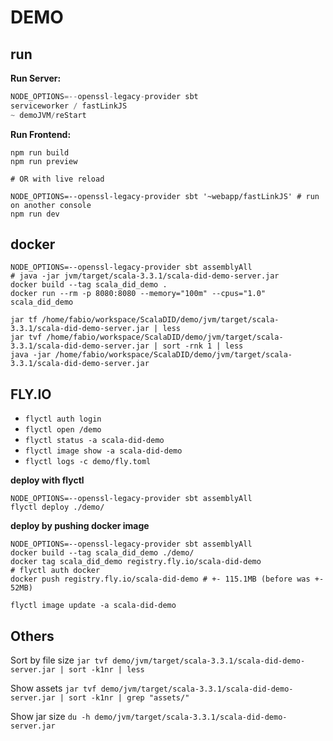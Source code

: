 # DEMO

## run

**Run Server:**

```sbt
NODE_OPTIONS=--openssl-legacy-provider sbt
serviceworker / fastLinkJS
~ demoJVM/reStart
```

**Run Frontend:**

```shell
npm run build
npm run preview

# OR with live reload

NODE_OPTIONS=--openssl-legacy-provider sbt '~webapp/fastLinkJS' # run on another console
npm run dev
```

## docker

```shell
NODE_OPTIONS=--openssl-legacy-provider sbt assemblyAll
# java -jar jvm/target/scala-3.3.1/scala-did-demo-server.jar
docker build --tag scala_did_demo .
docker run --rm -p 8080:8080 --memory="100m" --cpus="1.0" scala_did_demo
```

```
jar tf /home/fabio/workspace/ScalaDID/demo/jvm/target/scala-3.3.1/scala-did-demo-server.jar | less
jar tvf /home/fabio/workspace/ScalaDID/demo/jvm/target/scala-3.3.1/scala-did-demo-server.jar | sort -rnk 1 | less
java -jar /home/fabio/workspace/ScalaDID/demo/jvm/target/scala-3.3.1/scala-did-demo-server.jar
```

## FLY.IO

- `flyctl auth login`
- `flyctl open /demo`
- `flyctl status -a scala-did-demo`
- `flyctl image show -a scala-did-demo`
- `flyctl logs -c demo/fly.toml`

**deploy with flyctl**

```shell
NODE_OPTIONS=--openssl-legacy-provider sbt assemblyAll
flyctl deploy ./demo/
```

**deploy by pushing docker image**

```shell
NODE_OPTIONS=--openssl-legacy-provider sbt assemblyAll
docker build --tag scala_did_demo ./demo/
docker tag scala_did_demo registry.fly.io/scala-did-demo
# flyctl auth docker
docker push registry.fly.io/scala-did-demo # +- 115.1MB (before was +- 52MB)

flyctl image update -a scala-did-demo
```

## Others

Sort by file size
`jar tvf demo/jvm/target/scala-3.3.1/scala-did-demo-server.jar | sort -k1nr | less`

Show assets
`jar tvf demo/jvm/target/scala-3.3.1/scala-did-demo-server.jar | sort -k1nr | grep "assets/"`

Show jar size
`du -h demo/jvm/target/scala-3.3.1/scala-did-demo-server.jar`